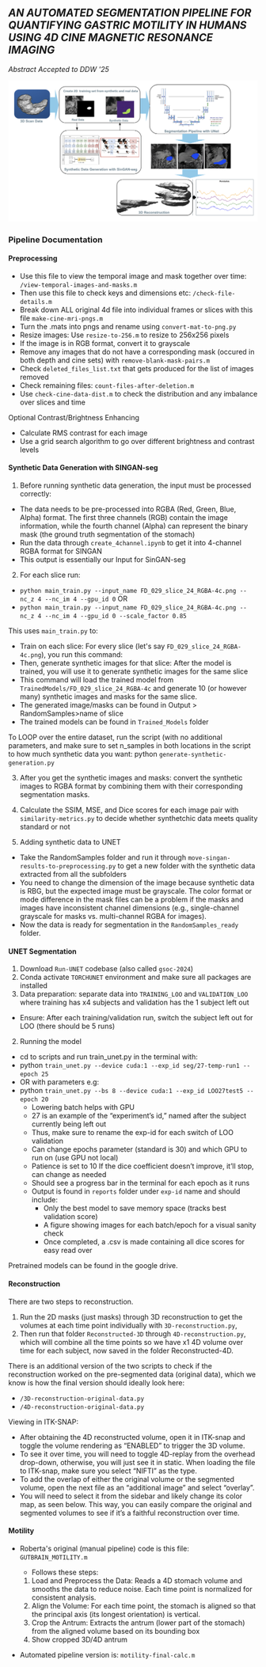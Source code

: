 ## ***AN AUTOMATED SEGMENTATION PIPELINE FOR QUANTIFYING GASTRIC MOTILITY IN HUMANS USING 4D CINE MAGNETIC RESONANCE IMAGING***

*Abstract Accepted to DDW '25*

![banner-1](banner-1.png)

### **Pipeline Documentation**

#### **Preprocessing**

- Use this file to view the temporal image and mask together over time: `/view-temporal-images-and-masks.m`
- Then use this file to check keys and dimensions etc: `/check-file-details.m`
- Break down ALL original 4d file into individual frames or slices with this file `make-cine-mri-pngs.m`
- Turn the .mats into pngs and rename using `convert-mat-to-png.py`
- Resize images: Use `resize-to-256.m` to resize to 256x256 pixels
- If the image is in RGB format, convert it to grayscale
- Remove any images that do not have a corresponding mask (occured in both depth and cine sets) with `remove-blank-mask-pairs.m`
- Check `deleted_files_list.txt` that gets produced for the list of images removed
- Check remaining files: `count-files-after-deletion.m`
- Use `check-cine-data-dist.m` to check the distribution and any imbalance over slices and time

Optional Contrast/Brightness Enhancing
- Calculate RMS contrast for each image 
- Use a grid search algorithm to go over different brightness and contrast levels
  
#### **Synthetic Data Generation with SINGAN-seg**

1. Before running synthetic data generation, the input must be processed correctly: 
- The data needs to be pre-processed into RGBA (Red, Green, Blue, Alpha) format. The first three channels (RGB) contain the image information, while the fourth channel (Alpha) can represent the binary mask (the ground truth segmentation of the stomach)
- Run the data through `create_4channel.ipynb` to get it into 4-channel RGBA format for SINGAN
- This output is essentially our Input for SinGAN-seg

2. For each slice run:
- `python main_train.py --input_name FD_029_slice_24_RGBA-4c.png --nc_z 4 --nc_im 4 --gpu_id 0`
OR
- `python main_train.py --input_name FD_029_slice_24_RGBA-4c.png --nc_z 4 --nc_im 4 --gpu_id 0 --scale_factor 0.85`

This uses `main_train.py` to:
- Train on each slice: For every slice (let's say `FD_029_slice_24_RGBA-4c.png`), you run this command:
- Then, generate synthetic images for that slice: After the model is trained, you will use it to generate synthetic images for the same slice
- This command will load the trained model from `TrainedModels/FD_029_slice_24_RGBA-4c` and generate 10 (or however many) synthetic images and masks for the same slice.
- The generated image/masks can be found in Output > RandomSamples>name of slice
- The trained models can be found in `Trained_Models` folder

To LOOP over the entire dataset, run the script (with no additional parameters, and make sure to set n_samples in both locations in the script to how much synthetic data you want: python `generate-synthetic-generation.py`

3. After you get the synthetic images and masks: convert the synthetic images to RGBA format by combining them with their corresponding segmentation masks.

4. Calculate the SSIM, MSE, and Dice scores for each image pair with `similarity-metrics.py` to decide whether synthetchic data meets quality standard or not

5. Adding synthetic data to UNET
- Take the RandomSamples folder and run it through `move-singan-results-to-preprocessing.py` to get a new folder with the synthetic data extracted from all the subfolders
- You need to change the dimension of the image because synthetic data is RBG, but the expected image must be grayscale. The color format or mode difference in the mask files can be a problem if the masks and images have inconsistent channel dimensions (e.g., single-channel grayscale for masks vs. multi-channel RGBA for images).
- Now the data is ready for segmentation in the `RandomSamples_ready` folder.

#### **UNET Segmentation**

1. Download `Run-UNET` codebase (also called `gsoc-2024`)
2. Conda activate `TORCHUNET` environment and make sure all packages are installed
3. Data preparation: separate data into `TRAINING_LOO` and `VALIDATION_LOO` where training has x4 subjects and validation has the 1 subject left out
  - Ensure: After each training/validation run, switch the subject left out for LOO (there should be 5 runs)

2. Running the model
- cd to scripts and run train_unet.py in the terminal with:
- python `train_unet.py --device cuda:1 --exp_id seg/27-temp-run1 --epoch 25`
- OR with parameters e.g:
- ​​python `train_unet.py --bs 8 --device cuda:1 --exp_id LOO27test5 --epoch 20`
     - Lowering batch helps with GPU
     - 27 is an example of the “experiment’s id,” named after the subject currently being left out
     - Thus, make sure to rename the exp-id for each switch of LOO validation
     - Can change epochs parameter (standard is 30) and which GPU to run on (use GPU not local)
     - Patience is set to 10 If the dice coefficient doesn’t improve, it’ll stop, can change as needed
     - Should see a progress bar in the terminal for each epoch as it runs
  - Output is found in `reports` folder under `exp-id` name and should include:
     - Only the best model to save memory space (tracks best validation score)
     - A figure showing images for each batch/epoch for a visual sanity check
     - Once completed, a .csv is made containing all dice scores for easy read over
   
Pretrained models can be found in the google drive. 

#### **Reconstruction**

There are two steps to reconstruction. 
1. Run the 2D masks (just masks) through 3D reconstruction to get the volumes at each time point individually with `3D-reconstruction.py`, 
2. Then run that folder `Reconstructed-3D` through `4D-reconstruction.py`, which will combine all the time points so we have x1 4D volume over time for each subject, now saved in the folder Reconstructed-4D.

There is an additional version of the two scripts to check if the reconstruction worked on the pre-segmented data (original data), which we know is how the final version should ideally look here:
- `/3D-reconstruction-original-data.py`
- `/4D-reconstruction-original-data.py`

Viewing in ITK-SNAP: 
- After obtaining the 4D reconstructed volume, open it in ITK-snap and toggle the volume rendering as “ENABLED” to trigger the 3D volume. 
- To see it over time, you will need to toggle 4D-replay from the overhead drop-down, otherwise, you will just see it in static. 
When loading the file to ITK-snap, make sure you select “NIFTI” as the type. 
- To add the overlap of either the original volume or the segmented volume, open the next file as an “additional image” and select “overlay”. 
- You will need to select it from the sidebar and likely change its color map, as seen below. This way, you can easily compare the original and segmented volumes to see if it’s a faithful reconstruction over time.

#### **Motility**

- Roberta's original (manual pipeline) code is this file: `GUTBRAIN_MOTILITY.m`
  - Follows these steps:
  1. Load and Preprocess the Data: Reads a 4D stomach volume and smooths the data to reduce noise. Each time point is normalized for consistent analysis.
  2. Align the Volume: For each time point, the stomach is aligned so that the principal axis (its longest orientation) is vertical. 
  3. Crop the Antrum: Extracts the antrum (lower part of the stomach) from the aligned volume based on its bounding box
  4. Show cropped 3D/4D antrum

- Automated pipeline version is: `motility-final-calc.m`
